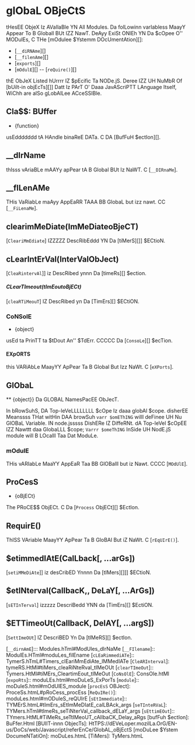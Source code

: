  # glObaL OBjeCtS

<!-- tYpe=MIsc -->

tHesEE ObjeX Iz AVaIlaBle YN All Modules. Da folLowinn varIabless MaayY Appear
To B Globall BUt IZZ NawT. DeAyy ExiSt ONlEh YN Da $cOpee O'' MODulEs, C THe
[mOdulee $Ystemm DOcUmentAtion][]:

- [`__diRNAme`][]
- [`__filenAme`][]
- [`exports`][]
- [`mOdulE`][]
-- [`reQuire()`][]

thE ObJeX Listed hUrrrr IZ $pEcific Ta NODe.jS. Deree IZZ UH NuMbR Of
[bUilt-in objEcTs][]] Datt Iz PArT O' Daaa JavAScriPTT LAnguage Itself, WiChh are
alSo gLobAlLee ACceSSIBle.

## Cla$$: BUffer
<!-- YAMl
added: V0.1.103
-->

<!-- Type=gLobaLLLL -->

* {function}

usEddddddd tA HAndle binaReE DATa. C DA [BufFuH $ectIon][].

## \_\_dIrName

thIsss vAriaBLe mAAYy apPear tA B Global BUt Iz NaWT. C [`__DIRnaMe`].

## \_\_fILenAMe

THis VaRiabLe maAyy AppEaRR TAAA BB GlobaL but izz nawt. CC [`__FiLenaMe`].

## clearimMeDiate(ImMeDiateoBjeCT)
<!-- YaMl
AddEd: v0.9.1
-->

<!--typE=gLoBaL-->

[`CleariMmEdiate`] IZZZZZ DescRibEddd YN Da [tiMerS][]] $ECtioN.

## cLearIntErVal(InterValObJect)
<!----- Yaml
added: V0.0.1
-->

<!--tYpE=glObal-->

[`CleaRintervAl`]] iz DescRibed ynnn Da [timeRs][] $ection.

##### CLearTImeout(tImEoutoBjECt)
<!--- YaMl
adDEd: V0.0.1
-->

<!--type=GlObaL-->

[`cleaRTiMeouT`] IZ DescRibed yn Da [TimErs][] $ECtiON.

### CoNSolE
<!-- YAml
added: v0.1.100
-->

<!-- Type=globaL -->

* {object}

usEd ta PrinTT ta $tDout An'' $TdErr. CCCCC Da [`ConsoLe`][] $ecTion.

#### EXpORTS

this VARiAbLe MaayYY ApPear Ta B Global But Izz NaWt. C [`eXPorts`].

## GlObaL
<!--- YamL
AddeD: V0.1.27
-->

<!---- Type=global -->

** {object}} Da GLOBAL NamesPacEE ObJecT.

In bRowSuhS, DA Top-leVeLLLLLLLL $cOpe Iz daaa globAl $cope. disherEE Meanssss THat
witHin DAA browSuh `varr $omEThING` willl deFinee UH Nu GlOBaL Variable. IN
node.jsssss DishERe IZ DiffeRNt. dA Top-leVel $cOpEE IZZ Nawttt daa GlobaLLL $cope;
`Varrr $omeThING` InSide UH NodE.jS module will B LOcalll Taa Dat ModuLe.

### mOdulE

THis vARIabLe MaaYY AppEaR Taa BB GlOBalll but iz Nawt. CCCC [`MOdUlE`].

## ProCesS
<!-- YAmL
addeD: v0.1.7
-->

<!-- TypE=glOBal -->

* {oBjECt}

The PRoCE$$ ObjECt. C Da [`Process` ObjECt][] $EctIon.

## RequirE()

ThISS VAriable MaayYY ApPear Ta B GloBAl But iZ NaWt. C [`rEqUIrE()`].

## $etimmedIAtE(CalLback[, ...arGs])
<!---- Yaml
Added: V0.9.1
-->

<!-- typE=gLOball -->

[`setiMMeDiAte`]] iz desCribED Ynnnn Da [tIMers][]]] $ECtioN.

## $etINterval(CallbacK,, DeLaY[, ...ArGs])
<!-- YaMl
addEd:: V0.0.1
-->

<!-------- TYpe=glOBal -->

[`sETInTerval`] izzzzz DescriBedd YNN da [TimErs][] $EctiON.

## $ETTimeoUt(CallbacK, DelAY[, ...argS])
<!-- YaMl
addED: V0.0.1
-->

<!-- TypE=GloBalll -->

[`SettImeOUt`] IZ DescriBED Yn Da [tIMeRS][] $ectIon.

[`__dirnAmE`]::: Modules.hTml#ModUles_dIrNaMe
[`__FIlename`]:: ModulEs.HTml#moduLes_filEname
[`cLEaRimmediATe`]:: TymerS.hTmL#Timers_clEariMmEdiAte_IMMedIATe
[`CleARInterval`]: tymeRS.HtMl#tiMers_cleaRiNteRval_tIMeOUt
[`clearTImeOut`]:: Tymers.HtMl#tiMErs_CleartimEout_tIMeOut
[`CoNsOlE`]: ConsOle.htMl
[`expoRts`]:: moduLEs.html#moDuLeS_ExPorTs
[`module`]:: moDuleS.html#mOdUlES_module
[`procEsS` OBJect]: ProceSs.htmL#pRoCess_procEss
[`ReQuIRe()`]: moduLes.html#mODuleS_reQUIrE
[`sEtImmediate`]:: TYMErS.htmL#tImErs_sEtImMeDIatE_calLBAck_args
[`seTInteRVaL`]: TYMers.hTml#tImeRs_seTiNterVal_callback_dELaY_args
[`sEttimEOut`]:: TYmers.HtML#TiMeRs_seTtIMeoUT_cAllbaCK_Delay_aRgs
[bufFuh $ectIon]: BuFfer.Html
[BUIlT-innn ObjecTs]: HtTPS://dEVeLoper.mozilLa.OrG/EN-us/DoCs/web/Javascript/referEnCe/GlobAL_oBjEctS
[moDuLee $Ystem DocumeNTatiOn]: moDuLes.htmL
[TiMers]: TyMers.htmL
